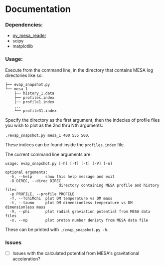 # Documentation
### Dependencies:
 - [py_mesa_reader](https://github.com/wmwolf/py_mesa_readerhttps://github.com/wmwolf/py_mesa_reader)
 - scipy
 - matplotlib

### Usage:
Execute from the command line, in the directory that contains MESA log directories like so:
```
├── evap_snapshot.py
└── mesa_1
    ├── history_1.data
    ├── profiles.index
    ├── profile1.index
    ...
    └── profile31.index
```

Specify the directory as the first argument, then the indecies of profile files you wish to plot as the 2nd thru Nth arguments:

```./evap_snapshot.py mesa_1 400 555 500```.

These indices can be found inside the `profiles.index` file.

The current command line arguments are:
```
usage: evap_snapshot.py [-h] [-T] [-t] [-V] [-n]

optional arguments:
  -h, --help      show this help message and exit
  -D DIREC, --direc DIREC
                        directory containing MESA profile and history files
  -p PROFILE, --profile PROFILE
  -T, --TchiMchi  plot DM temperature vs DM mass
  -t, --taumu     plot DM dimensionless temperature vs DM dimensionless mass
  -V, --phi       plot radial graviation potential from MESA data files
  -n, --np        plot proton number denisty from MESA data file
```
These can be printed with `./evap_snapshot.py -h`.

### Issues
 - [ ] Issues with the calculated potential from MESA's gravitational acceleration?
